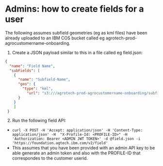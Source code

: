 # Admins: how to create fields for a user

The following assumes subfield geometries (eg as kml files) have been already uploaded to an IBM COS bucket called eg agrotech-prod-agrocustomername-onboarding.

1. Create a JSON payload similar to this in a file called eg field.json:

```json
{
  "name": "Field Name",
  "subFields": [
    {
      "name": "Subfield-Name",
      "geo": {
        "type": "kml",
          "url": "s3:///agrotech-prod-agrocustomername-onboarding/subfield-file-name.kml"
      }
    }
    ]
 }
 ```

2. Run the following field API:

* `curl -X POST -H 'Accept: application/json' -H 'Content-Type: application/json' -H  "X-Profile-Id: <PROFILE-ID>" -H 'Authorization: Bearer <ADMIN JWT TOKEN>' -d @field.json -i 'https://foundation.agtech.ibm.com/v2/field'`
* This assumes that you have been provided with an admin API key to be able generate an admin token and also with the PROFILE-ID that correspondes to the customer userid.
